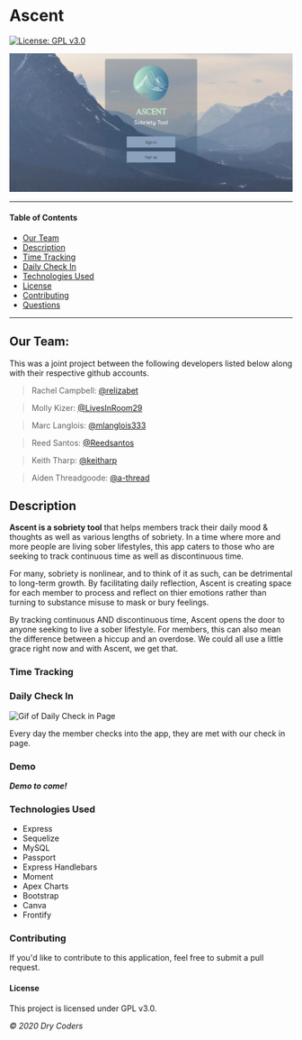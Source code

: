 # Ascent 
[![License: GPL v3.0](https://img.shields.io/badge/License-GPLv3-blue.svg)](https://choosealicense.com/licenses/gpl-3.0/)

![Image of start page of application](./public/img/md/front-page.png)

    
<!-- #### Deployed Link: [check us out on heroku!](link to come!) -->

---

#### Table of Contents
- [Our Team](#our)
- [Description](#description)
- [Time Tracking](#time)
- [Daily Check In](#daily)
- [Technologies Used](#technologies)
- [License](#license)
- [Contributing](#contributing)
- [Questions](#questions)

---

## Our Team:

This was a joint project between the following developers listed below along with their respective github accounts.
  
> Rachel Campbell: [@relizabet](https://github.com/relizabet)

> Molly Kizer: [@LivesInRoom29](https://github.com/LivesInRoom29)

> Marc Langlois: [@mlanglois333](https://github.com/mlanglois333)

> Reed Santos: [@Reedsantos](https://github.com/Reedsantos)

> Keith Tharp: [@keitharp](https://github.com/keitharp)

> Aiden Threadgoode: [@a-thread](https://github.com/a-thread)

## Description

**Ascent is a sobriety tool** that helps members track their daily mood & thoughts as well as various lengths of sobriety. In a time where more and more people are living sober lifestyles, this app caters to those who are seeking to track continuous time as well as discontinuous time.

For many, sobriety is nonlinear, and to think of it as such, can be detrimental to long-term growth. By facilitating daily reflection, Ascent is creating space for each member to process and reflect on thier emotions rather than turning to substance misuse to mask or bury feelings. 

By tracking continuous AND discontinuous time, Ascent opens the door to anyone seeking to live a sober lifestyle. For members, this can also mean the difference between a hiccup and an overdose. We could all use a little grace right now and with Ascent, we get that. 



### Time Tracking 
<!-- ***Talk about counter, badges and such here*** -->

### Daily Check In

![Gif of Daily Check in Page](./public/img/md/daily.gif)

Every day the member checks into the app, they are met with our check in page.

### Demo 
***Demo to come!***

### Technologies Used
- Express
- Sequelize
- MySQL
- Passport
- Express Handlebars
- Moment
- Apex Charts
- Bootstrap
- Canva
- Frontify

### Contributing
If you'd like to contribute to this application, feel free to submit a pull request.

#### License
This project is licensed under GPL v3.0. 

*© 2020 Dry Coders*
    